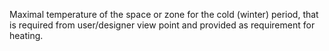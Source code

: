 Maximal temperature of the space or zone for the cold (winter) period, that is required from user/designer view point and provided as requirement for heating.
